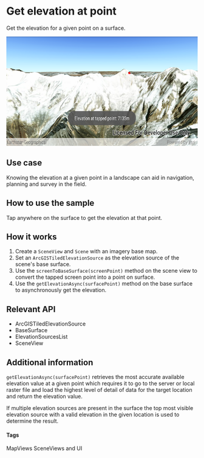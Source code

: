 # Get elevation at point

Get the elevation for a given point on a surface.

![Get elevation at point app](get-elevation-at-point.png)

## Use case

Knowing the elevation at a given point in a landscape can aid in navigation, planning and survey in the field.

## How to use the sample

Tap anywhere on the surface to get the elevation at that point.

## How it works

1. Create a `SceneView` and `Scene` with an imagery base map.
1. Set an `ArcGISTiledElevationSource` as the elevation source of the scene's base surface.
1. Use the `screenToBaseSurface(screenPoint)` method on the scene view to convert the tapped screen point into a point on surface.
1. Use the `getElevationAsync(surfacePoint)` method on the base surface to asynchronously get the elevation.

## Relevant API

* ArcGISTiledElevationSource
* BaseSurface
* ElevationSourcesList
* SceneView

## Additional information

`getElevationAsync(surfacePoint)` retrieves the most accurate available elevation value at a given point which requires it to go to the server or local raster file and load the highest level of detail of data for the target location and return the elevation value.

If multiple elevation sources are present in the surface the top most visible elevation source with a valid elevation in the given location is used to determine the result.

#### Tags
MapViews SceneViews and UI